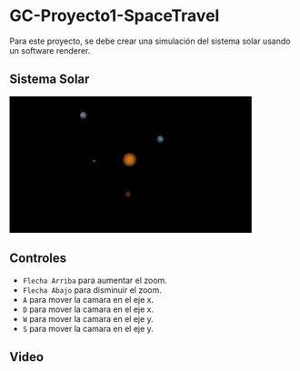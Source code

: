 # GC-Proyecto1-SpaceTravel
Para este proyecto, se debe crear una simulación del sistema solar usando un software renderer.

## Sistema Solar
![](https://github.com/Sebas021210/GC-Proyecto1-SpaceTravel/blob/dcf3bf9982634a3086487233d5591a650fdd00a3/image/SpaceTravel.gif)

## Controles
- `Flecha Arriba` para aumentar el zoom.
- `Flecha Abajo` para disminuir el zoom.
- `A` para mover la camara en el eje x.
- `D` para mover la camara en el eje x.
- `W` para mover la camara en el eje y.
- `S` para mover la camara en el eje y.

## Video
